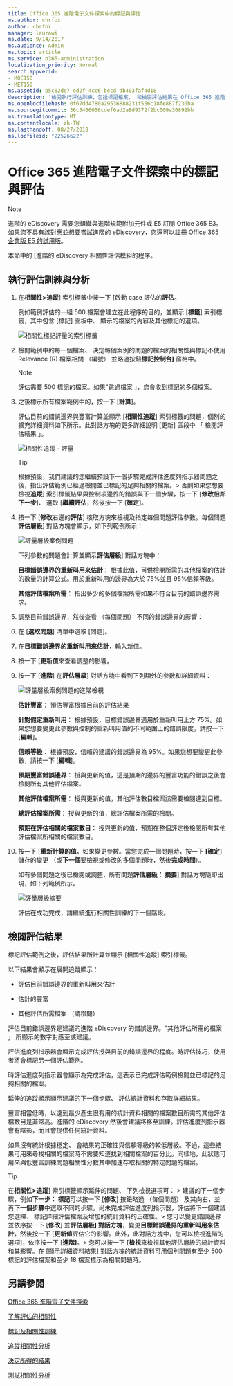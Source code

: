 ```yaml
---
title: Office 365 進階電子文件探索中的標記與評估
ms.author: chrfox
author: chrfox
manager: laurawi
ms.date: 9/14/2017
ms.audience: Admin
ms.topic: article
ms.service: o365-administration
localization_priority: Normal
search.appverid:
- MOE150
- MET150
ms.assetid: b5c82de7-ed2f-4cc6-becd-db403faf4d18
description: '檢閱執行評估訓練，包括標記檔案、 和檢閱評估結果在 Office 365 進階 eDiscovery 的步驟。 '
ms.openlocfilehash: 0f67dd4780a29536888231f556c18fe887f230ba
ms.sourcegitcommit: 36c5466056cdef6ad2a8d9372f2bc009a30892bb
ms.translationtype: MT
ms.contentlocale: zh-TW
ms.lasthandoff: 08/27/2018
ms.locfileid: "22526622"
---
```

# <a name="tagging-and-assessment-in-office-365-advanced-ediscovery"></a>Office 365 進階電子文件探索中的標記與評估

> [!NOTE]
> 進階的 eDiscovery 需要您組織與進階規範附加元件或 E5 訂閱 Office 365 E3。如果您不具有該對應並想要嘗試進階的 eDiscovery，您還可以[註冊 Office 365 企業版 E5 的試用版](https://go.microsoft.com/fwlink/p/?LinkID=698279)。 
  
本節中的 [進階的 eDiscovery 相關性評估模組的程序。 
  
## <a name="performing-assessment-training-and-analysis"></a>執行評估訓練與分析

1. 在**相關性\>追蹤**] 索引標籤中按一下 [啟動 case 評估的**評估**。 
    
    例如範例評估的一組 500 檔案會建立在此程序的目的，並顯示 [**標籤**] 索引標籤，其中包含 [標記] 面板中、 顯示的檔案的內容及其他標記的選項。 
    
    ![相關性標記評量的索引標籤](media/c8acf891-b1cd-4344-816c-eabb8cbbe742.png)
  
2. 檢閱範例中的每一個檔案、 決定每個案例的問題的檔案的相關性與標記不使用 Relevance (R) 檔案相關 （編號） 並略過按鈕**標記控制台]** 窗格中。 
    
    > [!NOTE]
    >  評估需要 500 標記的檔案。如果"跳過檔案 」，您會收到標記的多個檔案。 
  
3. 之後標示所有檔案範例中的，按一下 [**計算**]。 
    
    評估目前的錯誤邊界與豐富計算並顯示 [**相關性追蹤**] 索引標籤的問題，個別的擴充詳細資料如下所示。此對話方塊的更多詳細說明 [更新] 區段中 「 檢閱評估結果 」。 
    
    ![相關性追蹤 - 評量](media/da911ba5-8678-40d6-9ad5-fd0b058355c1.png)
  
    > [!TIP]
    > 根據預設，我們建議的您繼續預設下一個步驟完成評估進度列指示器問題之後，指出評估範例已經過檢閱並已標記的足夠相關的檔案。> 否則如果您想要檢視**追蹤**] 索引標籤結果與控制項邊界的錯誤與下一個步驟，按一下 [**修改**相鄰**下一步**]、 選取 [**繼續評估**，然後按一下 [**確定]**。 
  
1. 按一下 [**修改**右邊的**評估**] 核取方塊來檢視及指定每個問題評估參數。每個問題**評估層級**] 對話方塊會顯示，如下列範例所示： 
    
    ![評量層級案例問題](media/b7113fef-d125-4617-ae1b-c9eb0bf79aec.png)
  
    下列參數的問題會計算並顯示**評估層級**] 對話方塊中： 
    
    **目標錯誤邊界的重新叫用來估計**： 根據此值，可供檢閱所需的其他檔案的估計的數量的計算公式。用於重新叫用的邊界為大於 75%並且 95%信賴等級。 
    
    **其他評估檔案所需**： 指出多少的多個檔案所需如果不符合目前的錯誤邊界需求。 
    
2. 調整目前錯誤邊界，然後查看 （每個問題） 不同的錯誤邊界的影響：
    
1. 在 [**選取問題**] 清單中選取 [問題]。 
    
2. 在**目標錯誤邊界的重新叫用來估計**，輸入新值。
    
3. 按一下 [**更新值**來查看調整的影響。 
    
3. 按一下 [**進階**] 在**評估層級**] 對話方塊中看到下列額外的參數和詳細資料： 
    
    ![評量層級案例問題的進階檢視](media/577d7e0e-95df-48c2-9dec-bdeab5e801d8.png)
  
    **估計豐富**： 預估豐富根據目前的評估結果
    
    **針對假定重新叫用**： 根據預設，目標錯誤邊界適用於重新叫用上方 75%。如果您想要變更此參數與控制的重新叫用值的不同範圍上的錯誤限度，請按一下 [**編輯**]。 
    
    **信賴等級**： 根據預設，信賴的建議的錯誤邊界為 95%。如果您想要變更此參數，請按一下 [**編輯**]。 
    
    **預期豐富錯誤邊界**： 授與更新的值，這是預期的邊界的豐富功能的錯誤之後會檢閱所有其他評估檔案。
    
    **其他評估檔案所需**： 授與更新的值，其他評估數目檔案該需要檢閱達到目標。
    
    **總評估檔案所需**： 授與更新的值，總評估檔案所需的檢閱。
    
    **預期在評估相關的檔案數目**： 授與更新的值，預期在整個評定後檢閱所有其他評估檔案所相關的檔案數目。
    
4. 按一下 [**重新計算的值**，如果變更參數。當您完成一個問題時，按一下 **[確定]** 儲存的變更 （或**下一個**要檢視或修改的多個問題時，然後**完成時間**）。 
    
    如有多個問題之後已檢閱或調整，所有問題**評估層級： 摘要**] 對話方塊隨即出現，如下列範例所示。 
    
    ![評量層級摘要](media/4997b46d-10a5-4abc-b3b2-7b75a370eb9e.png)
  
    評估在成功完成，請繼續進行相關性訓練的下一個階段。
    
## <a name="reviewing-assessment-results"></a>檢閱評估結果

標記評估範例之後，評估結果所計算並顯示 [相關性追蹤] 索引標籤。
  
以下結果會顯示在展開追蹤顯示： 
  
- 評估目前錯誤邊界的重新叫用來估計
    
- 估計的豐富
    
- 其他評估所需檔案 （請檢閱）
    
評估目前錯誤邊界是建議的進階 eDiscovery 的錯誤邊界。"其他評估所需的檔案 」 所顯示的數字對應至該建議。
  
評估進度列指示器會顯示完成評估授與目前的錯誤邊界的程度。時評估技巧，使用者將會標記另一個評估範例。
  
時評估進度列指示器會顯示為完成評估，這表示已完成評估範例檢閱並已標記的足夠相關的檔案。 
  
延伸的追蹤顯示顯示建議的下一個步驟、 評估統計資料和存取詳細結果。
  
豐富相當低時，以達到最少產生很有用的統計資料相關的檔案數目所需的其他評估檔數目是非常高。進階的 eDiscovery 然後會建議將移至訓練。評估進度列指示器會有陰影，而且會提供任何統計資料。 
  
如果沒有統計根據穩定、 會結果的正確性與信賴等級的較低層級。不過，這些結果可用來尋找相關的檔案時不需要知道找到相關檔案的百分比。同樣地，此狀態可用來與低豐富訓練問題相關性分數其中加速存取相關的特定問題的檔案。
  
> [!TIP]
> 在**相關性\>追蹤**] 索引標籤顯示延伸的問題、 下列檢視選項可： > 建議的下一個步驟，例如**下一步： 標記**可以按一下 [**修改**] 按鈕略過 （每個問題） 及其向右，並再**下一個步驟**中選取不同的步驟。尚未完成評估進度列指示器，評估將下一個建議您選擇、 標記詳細評估檔案及增加的統計資料的正確性。> 您可以變更錯誤邊界並依序按一下 [**修改**] 並**評估層級] 對話方塊**，變更**目標錯誤邊界的重新叫用來估計**，然後按一下 [**更新值**評估它的影響。此外，此對話方塊中，您可以檢視進階的選項]，依序按一下 [**進階]**。> 您可以按一下 [**檢視**來檢視其他評估層級的統計資料和其影響。在 [顯示詳細資料結果] 對話方塊的統計資料可用個別問題有至少 500 標記的評估檔案和至少 18 檔案標示為相關問題時。 
  
## <a name="see-also"></a>另請參閱

[Office 365 進階電子文件探索](office-365-advanced-ediscovery.md)
  
[了解評估的相關性](assessment-in-relevance-in-advanced-ediscovery.md)
  
[標記及相關性訓練](tagging-and-relevance-training-in-advanced-ediscovery.md)
  
[追蹤相關性分析](track-relevance-analysis-in-advanced-ediscovery.md)
  
[決定所得的結果](decision-based-on-the-results-in-advanced-ediscovery.md)
  
[測試相關性分析](test-relevance-analysis-in-advanced-ediscovery.md)

